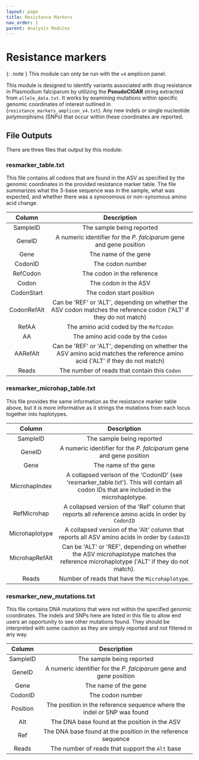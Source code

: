 ```yaml
---
layout: page
title: Resistance Markers
nav_order: 1
parent: Analysis Modules
---
```


# Resistance markers

{: .note }
This module can only be run with the `v4` amplicon panel.

This module is designed to identify variants associated with drug resistance in Plasmodium falciparum by utilizing the **PseudoCIGAR** string extracted from `allele_data.txt`. It works by examining mutations within specific genomic coordinates of interest outlined in (`resistance_markers_amplicon_v4.txt`). Any new indels or single nucleotide polymorphisms (SNPs) that occur within these coordinates are reported.

## File Outputs

There are three files that output by this module:

### resmarker_table.txt

This file contains all codons that are found in the ASV as specified by the genomic coordinates in the provided resistance marker table. The file summarizes what the 3-base sequence was in the sample, what was expected, and whether there was a synonomous or non-synomous amino acid change.

|Column|Description|
|:--:|:--:|
|SampleID|The sample being reported|
|GeneID|A numeric identifier for the *P. falciparum* gene and gene position|
|Gene|The name of the gene|
|CodonID|The codon number|
|RefCodon|The codon in the reference|
|Codon|The codon in the ASV|
|CodonStart|The codon start position|
|CodonRefAlt|Can be 'REF' or 'ALT', depending on whether the ASV codon matches the reference codon ('ALT' if they do not match)|
|RefAA|The amino acid coded by the `RefCodon`|
|AA|The amino acid code by the `Codon`|
|AARefAlt|Can be 'REF' or 'ALT', depending on whether the ASV amino acid matches the reference amino acid ('ALT' if they do not match)|
|Reads|The number of reads that contain this `Codon`|


### resmarker_microhap_table.txt

This file provides the same information as the resistance marker table above, but it is more informative as it strings the mutations from each locus together into haplotypes. 

|Column|Description|
|:--:|:--:|
|SampleID|The sample being reported|
|GeneID|A numeric identifier for the *P. falciparum* gene and gene position|
|Gene|The name of the gene|
|MicrohapIndex|A collapsed verison of the 'CodonID' (see 'resmarker_table.txt'). This will contain all codon IDs that are included in the microhaplotype.|
|RefMicrohap|A collapsed version of the 'Ref' column that reports all reference amino acids in order by `CodonID`|
|Microhaplotype|A collapsed version of the 'Alt' column that reports all ASV amino acids in order by `CodonID`|
|MicrohapRefAlt|Can be 'ALT' or 'REF', depending on whether the ASV microhaplotype matches the reference microhaplotype ('ALT' if they do not match).|
|Reads|Number of reads that have the `Microhaplotype`.|

### resmarker_new_mutations.txt

This file contains DNA mutations that were not within the specified genomic coordinates. The indels and SNPs here are listed in this file to allow end users an opportunity to see other mutations found. They should be interpreted with some caution as they are simply reported and not filtered in any way. 

|Column|Description|
|:--:|:--:|
|SampleID|The sample being reported|
|GeneID|A numeric identifier for the *P. falciparum* gene and gene position|
|Gene|The name of the gene|
|CodonID|The codon number|
|Position|The position in the reference sequence where the indel or SNP was found|
|Alt|The DNA base found at the position in the ASV|
|Ref|The DNA base found at the position in the reference sequence|
|Reads|The number of reads that support the `Alt` base|

[jekyll-organization]: https://github.com/EPPIcenter
